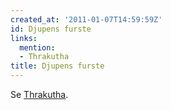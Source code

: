 ```yaml
---
created_at: '2011-01-07T14:59:59Z'
id: Djupens furste
links:
  mention:
  - Thrakutha
title: Djupens furste
---
```


Se [Thrakutha].

  [Thrakutha]: Thrakutha